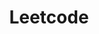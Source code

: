 ---
title: "Leetcode"
description: "這是我練Leetcode的地方"
slug: "leetcode"
image: "hutomo-abrianto-l2jk-uxb1BY-unsplash.jpg"
style:
    background: "#2a9d8f"
    color: "#fff"
---